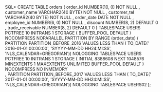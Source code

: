 
SQL> CREATE TABLE orders 
(
 order_id NUMBER(10, 0) NOT NULL 
 , customer_name VARCHAR2(40 BYTE) NOT NULL 
 , customer_tel VARCHAR2(40 BYTE) NOT NULL 
 , order_date DATE NOT NULL 
 , employee_id NUMBER(6, 0) NOT NULL 
 , discount NUMBER(8, 2) DEFAULT 0 
 , trade_receivable NUMBER(8, 2) DEFAULT 0 
) 
TABLESPACE USERS 
PCTFREE 10 INITRANS 1 
STORAGE (   BUFFER_POOL DEFAULT ) 
NOCOMPRESS NOPARALLEL 
PARTITION BY RANGE (order_date) 
(
 PARTITION PARTITION_BEFORE_2016 VALUES LESS THAN (
 TO_DATE(' 2016-01-01 00:00:00', 'SYYYY-MM-DD HH24:MI:SS', 
 'NLS_CALENDAR=GREGORIAN')) 
 NOLOGGING 
 TABLESPACE USERS 
 PCTFREE 10 
 INITRANS 1 
 STORAGE 
( 
 INITIAL 8388608 
 NEXT 1048576 
 MINEXTENTS 1 
 MAXEXTENTS UNLIMITED 
 BUFFER_POOL DEFAULT 
) 
NOCOMPRESS NO INMEMORY  
, PARTITION PARTITION_BEFORE_2017 VALUES LESS THAN (
TO_DATE(' 2017-01-01 00:00:00', 'SYYYY-MM-DD HH24:MI:SS', 
'NLS_CALENDAR=GREGORIAN')) 
NOLOGGING 
TABLESPACE USERS02 
);
